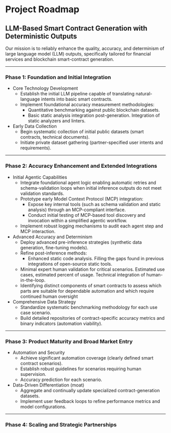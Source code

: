 
# Project Roadmap

## LLM-Based Smart Contract Generation with Deterministic Outputs

Our mission is to reliably enhance the quality, accuracy, and determinism of large language model (LLM) outputs, specifically tailored for financial services and blockchain smart-contract generation.

----------

### Phase 1: Foundation and Initial Integration

-   Core Technology Development  
	-   Establish the initial LLM pipeline capable of translating natural-language intents into basic smart contracts.  
	-   Implement foundational accuracy measurement methodologies:  
		-   Quantitative benchmarking against public blockchain datasets.  
		-   Basic static analysis integration post-generation.  Integration of static analyzers and linters.
-   Early Data Collection  
	-   Begin systematic collection of initial public datasets (smart contracts, technical documents).  
    -   Initiate private dataset gathering (partner-specified user intents and requirements).  
----------

### Phase 2: Accuracy Enhancement and Extended Integrations 

-  Initial Agentic Capabilities
	-  Integrate foundational agent logic enabling automatic retries and schema-validation loops when initial inference outputs do not meet validation standards.
	-  Prototype early Model Context Protocol (MCP) integration:
		-  Expose key internal tools (such as schema validation and static analysis) through an MCP-compliant interface.
		-  Conduct initial testing of MCP-based tool discovery and invocation within a simplified agentic workflow.
	-  Implement robust logging mechanisms to audit each agent step and MCP interaction.
-   Advanced Accuracy and Determinism  
	-   Deploy advanced pre-inference strategies (synthetic data generation, fine-tuning models).  
	 -   Refine post-inference methods:  
		    -   Enhanced static code analysis.  Filling the gaps found in previous integrations of open-source  static tools.
	-   Minimal expert human validation for critical scenarios.  Estimated use cases, estimated percent of usage. Technical integration of human-in-the-loop.
 	-   Identifying distinct components of smart contracts to assess which parts are suitable for dependable automation and which require continued human oversight
 -   Comprehensive Data Strategy  
	  -   Standardize systematic benchmarking methodology for each use case scenario.  
      -   Build detailed repositories of contract-specific accuracy metrics and binary indicators (automation viability).  
  ----------

### Phase 3: Product Maturity and Broad Market Entry

-   Automation and Security  
	-   Achieve significant automation coverage (clearly defined smart contract scenarios).  
	-   Establish robust guidelines for scenarios requiring human supervision.
 	-   Accuracy prediction for each scenario.    
-   Data-Driven Differentiation (moat)  
	-   Aggregate and continually update specialized contract-generation datasets.  
	-   Implement user feedback loops to refine performance metrics and model configurations.  
      
    

----------

### Phase 4: Scaling and Strategic Partnerships 

